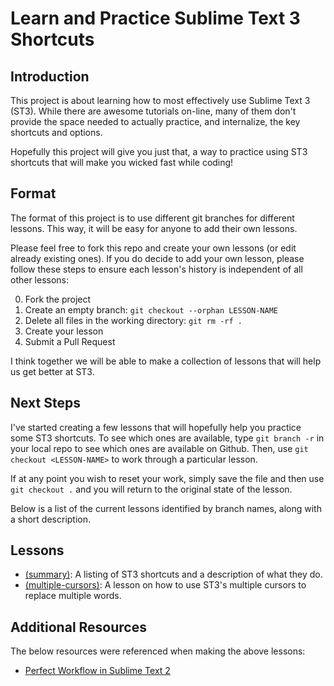 # Learn and Practice Sublime Text 3 Shortcuts

## Introduction
This project is about learning how to most effectively use Sublime Text 3 (ST3). While there are awesome tutorials on-line, many of them don't provide the space needed to actually practice, and internalize, the key shortcuts and options.

Hopefully this project will give you just that, a way to practice using ST3 shortcuts that will make you wicked fast while coding!

## Format
The format of this project is to use different git branches for different lessons. This way, it will be easy for anyone to add their own lessons.

Please feel free to fork this repo and create your own lessons (or edit already existing ones). If you do decide to add your own lesson, please follow these steps to ensure each lesson's history is independent of all other lessons:

0. Fork the project
1. Create an empty branch: `git checkout --orphan LESSON-NAME`
2. Delete all files in the working directory: `git rm -rf .`
3. Create your lesson
4. Submit a Pull Request

I think together we will be able to make a collection of lessons that will help us get better at ST3.

## Next Steps
I've started creating a few lessons that will hopefully help you practice some ST3 shortcuts. To see which ones are available, type `git branch -r` in your local repo to see which ones are available on Github. Then, use `git checkout <LESSON-NAME>` to work through a particular lesson.

If at any point you wish to reset your work, simply save the file and then use `git checkout .` and you will return to the original state of the lesson.

Below is a list of the current lessons identified by branch names, along with a short description.

## Lessons

* [(summary)](https://github.com/cgrinaldi/learn-sublime/tree/summary): A listing of ST3 shortcuts and a description of what they do.
* [(multiple-cursors)](https://github.com/cgrinaldi/learn-sublime/tree/multiple-cursors): A lesson on how to use ST3's multiple cursors to replace multiple words.

## Additional Resources
The below resources were referenced when making the above lessons:

*  [Perfect Workflow in Sublime Text 2](https://code.tutsplus.com/courses/perfect-workflow-in-sublime-text-2/)
